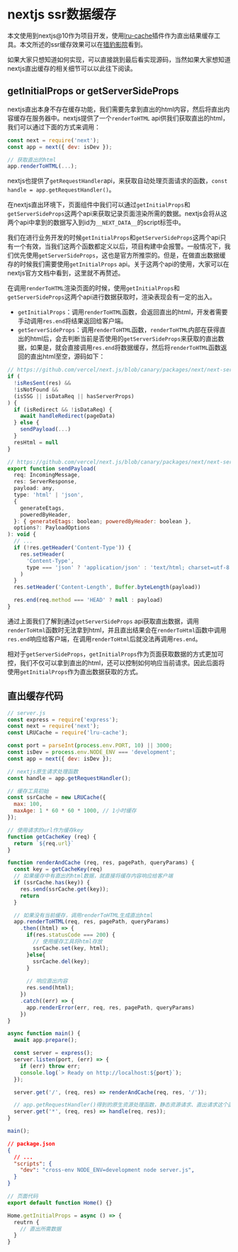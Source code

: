 # nextjs ssr数据缓存
本文使用到nextjs@10作为项目开发，使用[lru-cache](https://www.npmjs.com/package/lru-cache)插件作为直出结果缓存工具。本文所述的ssr缓存效果可以在[猎豹影院](https://www.liebaoyy.com)看到。

如果大家只想知道如何实现，可以直接跳到最后看实现源码，当然如果大家想知道nextjs直出缓存的相关细节可以以此往下阅读。

## getInitialProps or getServerSideProps
nextjs直出本身不存在缓存功能，我们需要先拿到直出的html内容，然后将直出内容缓存在服务器中。nextjs提供了一个`renderToHTML` api供我们获取直出的html，我们可以通过下面的方式来调用：
```javascript
const next = require('next');
const app = next({ dev: isDev });

// 获取直出的html
app.renderToHTML(...);
```
nextjs也提供了`getRequestHandler`api，来获取自动处理页面请求的函数，`const handle = app.getRequestHandler()`。

在nextjs直出环境下，页面组件中我们可以通过`getInitialProps`和`getServerSideProps`这两个api来获取记录页面渲染所需的数据。nextjs会将从这两个api中拿到的数据写入到id为`__NEXT_DATA__`的script标签中。

我们在进行业务开发的时候`getInitialProps`和`getServerSideProps`这两个api只有一个有效，当我们这两个函数都定义以后，项目构建中会报警。一般情况下，我们优先使用`getServerSideProps`，这也是官方所推崇的。但是，在做直出数据缓存的时候我们需要使用`getInitialProps` api。关于这两个api的使用，大家可以在nextjs官方文档中看到，这里就不再赘述。

在调用`renderToHTML`渲染页面的时候，使用`getInitialProps`和`getServerSideProps`这两个api进行数据获取时，渲染表现会有一定的出入。
- `getInitialProps`：调用`renderToHTML`函数，会返回直出的html，开发者需要手动调用`res.end`将结果返回给客户端。
- `getServerSideProps`：调用`renderToHTML`函数，`renderToHTML`内部在获得直出的html后，会去判断当前是否使用的`getServerSideProps`来获取的直出数据，如果是，就会直接调用`res.end`将数据缓存，然后将`renderToHTML`函数返回的直出html至空，源码如下：
```js
// https://github.com/vercel/next.js/blob/canary/packages/next/next-server/server/next-server.ts#L1842
if (
  !isResSent(res) &&
  !isNotFound &&
  (isSSG || isDataReq || hasServerProps)
) {
  if (isRedirect && !isDataReq) {
    await handleRedirect(pageData)
  } else {
    sendPayload(...)
  }
  resHtml = null
}

// https://github.com/vercel/next.js/blob/canary/packages/next/next-server/server/send-payload.ts#L38
export function sendPayload(
  req: IncomingMessage,
  res: ServerResponse,
  payload: any,
  type: 'html' | 'json',
  {
    generateEtags,
    poweredByHeader,
  }: { generateEtags: boolean; poweredByHeader: boolean },
  options?: PayloadOptions
): void {
  // ...
  if (!res.getHeader('Content-Type')) {
    res.setHeader(
      'Content-Type',
      type === 'json' ? 'application/json' : 'text/html; charset=utf-8'
    )
  }
  res.setHeader('Content-Length', Buffer.byteLength(payload))

  res.end(req.method === 'HEAD' ? null : payload)
}
```
通过上面我们了解到通过`getServerSideProps` api获取直出数据，调用`renderToHtml`函数时无法拿到html，并且直出结果会在`renderToHtml`函数中调用`res.end`响应给客户端，在调用`renderToHtml`后就没法再调用`res.end`。

相对于`getServerSideProps`，`getInitialProps`作为页面获取数据的方式更加可控，我们不仅可以拿到直出的html，还可以控制如何响应当前请求。因此后面将使用`getInitialProps`作为直出数据获取的方式。

## 直出缓存代码
```js
// server.js
const express = require('express');
const next = require('next');
const LRUCache = require('lru-cache');

const port = parseInt(process.env.PORT, 10) || 3000;
const isDev = process.env.NODE_ENV === 'development';
const app = next({ dev: isDev });

// nextjs原生请求处理函数
const handle = app.getRequestHandler();

// 缓存工具初始
const ssrCache = new LRUCache({
  max: 100,
  maxAge: 1 * 60 * 60 * 1000, // 1小时缓存
});

// 使用请求的url作为缓存key
function getCacheKey (req) {
  return `${req.url}`
}

function renderAndCache (req, res, pagePath, queryParams) {
  const key = getCacheKey(req)
  // 如果缓存中有直出的html数据，就直接将缓存内容响应给客户端
  if (ssrCache.has(key)) {
    res.send(ssrCache.get(key));
    return    
  }

  // 如果没有当前缓存，调用renderToHTML生成直出html
  app.renderToHTML(req, res, pagePath, queryParams)
    .then((html) => {
      if(res.statusCode === 200) {
        // 使用缓存工具将html存放
        ssrCache.set(key, html);
      }else{
        ssrCache.del(key);
      }
      
      // 响应直出内容
      res.send(html);
    })
    .catch((err) => {
      app.renderError(err, req, res, pagePath, queryParams)
    })
}

async function main() {
  await app.prepare();

  const server = express();
  server.listen(port, (err) => {
    if (err) throw err;
    console.log(`> Ready on http://localhost:${port}`);
  });

  server.get('/', (req, res) => renderAndCache(req, res, '/'));

  // app.getRequestHandler()得到的原生资源处理函数，静态资源请求、直出请求这个函数都能正常处理
  server.get('*', (req, res) => handle(req, res));
}

main();
```
```json
// package.json
{
  // ...
  "scripts": {
    "dev": "cross-env NODE_ENV=development node server.js",
  }
}
```
```js
// 页面代码
export default function Home() {}

Home.getInitialProps = async () => {
  reutrn {
    // 直出所需数据
  }
}
```

